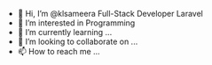 - 👋 Hi, I’m @klsameera Full-Stack Developer Laravel
- 👀 I’m interested in Programming
- 🌱 I’m currently learning ...
- 💞️ I’m looking to collaborate on ...
- 📫 How to reach me ...

<!---
klsameera/klsameera is a ✨ special ✨ repository because its `README.md` (this file) appears on your GitHub profile.
You can click the Preview link to take a look at your changes.
--->
